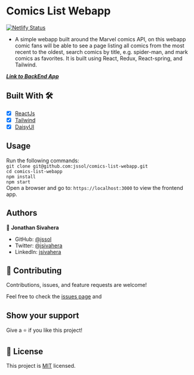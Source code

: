 # Comics List Webapp

[![Netlify Status](https://api.netlify.com/api/v1/badges/cd667631-efce-478f-b6d6-494d67c56925/deploy-status)](https://app.netlify.com/sites/velmar/deploys)

- A simple webapp built around the Marvel comics API, on this webapp comic fans will be able to see a page listing all comics from the most recent to the oldest, search comics by title, e.g. spider-man, and mark comics as favorites. It is built using React, Redux, React-spring, and Tailwind.

***[Link to BackEnd App](https://github.com/jssol/comics-list-api)***

## Built With 🛠️

- [x] [ReactJs](https://reactjs.org/)
- [x] [Tailwind](https://tailwindcss.com/)
- [x] [DaisyUI](https://daisyui.com/)

## Usage

Run the following commands:</br>
`git clone git@github.com:jssol/comics-list-webapp.git`</br>
`cd comics-list-webapp`</br>
`npm install`</br>
`npm start`</br>
Open a browser and go to: `https://localhost:3000` to view the frontend app.

## Authors

👤 **Jonathan Sivahera**

- GitHub: [@jssol](https://github.com/jssol)
- Twitter: [@jsivahera](https://twitter.com/jsivahera)
- LinkedIn: [jsivahera](https://www.linkedin.com/in/jsivahera/)

## 🤝 Contributing

Contributions, issues, and feature requests are welcome!

Feel free to check the [issues page](https://github.com/jssol/comics-list-webapp/issues) and

## Show your support

Give a ⭐️ if you like this project!

## 📝 License

This project is [MIT](./MIT.md) licensed.
